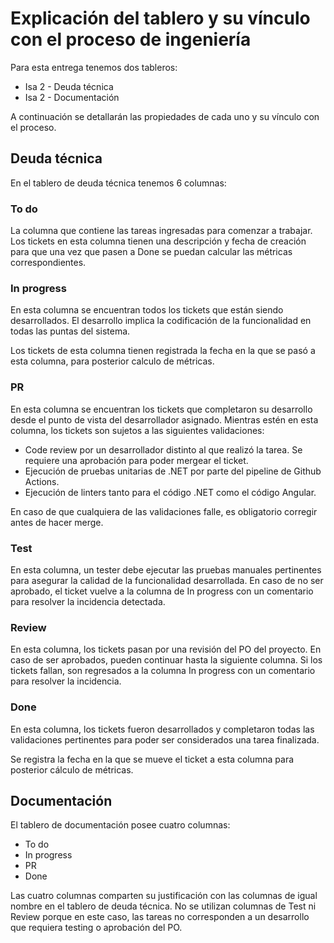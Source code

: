 # Explicación del tablero y su vínculo con el proceso de ingeniería

Para esta entrega tenemos dos tableros:

- Isa 2 - Deuda técnica
- Isa 2 - Documentación

A continuación se detallarán las propiedades de cada uno y su vínculo con el proceso.

## Deuda técnica

En el tablero de deuda técnica tenemos 6 columnas:

### To do
La columna que contiene las tareas ingresadas para comenzar a trabajar. Los tickets en esta columna tienen una descripción y fecha de creación para que una vez que pasen a Done se puedan calcular las métricas correspondientes.

### In progress
En esta columna se encuentran todos los tickets que están siendo desarrollados. El desarrollo implica la codificación de la funcionalidad en todas las puntas del sistema. 

Los tickets de esta columna tienen registrada la fecha en la que se pasó a esta columna, para posterior calculo de métricas.

### PR
En esta columna se encuentran los tickets que completaron su desarrollo desde el punto de vista del desarrollador asignado. Mientras estén en esta columna, los tickets son sujetos a las siguientes validaciones:

- Code review por un desarrollador distinto al que realizó la tarea. Se requiere una aprobación para poder mergear el ticket.
- Ejecución de pruebas unitarias de .NET por parte del pipeline de Github Actions.
- Ejecución de linters tanto para el código .NET como el código Angular.

En caso de que cualquiera de las validaciones falle, es obligatorio corregir antes de hacer merge.

### Test
En esta columna, un tester debe ejecutar las pruebas manuales pertinentes para asegurar la calidad de la funcionalidad desarrollada. En caso de no ser aprobado, el ticket vuelve a la columna de In progress con un comentario para resolver la incidencia detectada.

### Review
En esta columna, los tickets pasan por una revisión del PO del proyecto. En caso de ser aprobados, pueden continuar hasta la siguiente columna. Si los tickets fallan, son regresados a la columna In progress con un comentario para resolver la incidencia.

### Done
En esta columna, los tickets fueron desarrollados y completaron todas las validaciones pertinentes para poder ser considerados una tarea finalizada.

Se registra la fecha en la que se mueve el ticket a esta columna para posterior cálculo de métricas.

## Documentación

El tablero de documentación posee cuatro columnas:

- To do
- In progress
- PR
- Done

Las cuatro columnas comparten su justificación con las columnas de igual nombre en el tablero de deuda técnica. No se utilizan columnas de Test ni Review porque en este caso, las tareas no corresponden a un desarrollo que requiera testing o aprobación del PO.